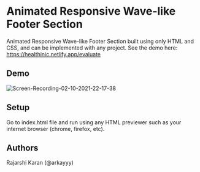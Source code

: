 # Animated Responsive Wave-like Footer Section

 Animated Responsive Wave-like Footer Section built using only HTML and CSS, and can be implemented with any project. See the demo here: https://healthinic.netlify.app/evaluate

## Demo

![Screen-Recording-_02-10-2021-22-17-38_](https://user-images.githubusercontent.com/72148786/135746666-1cf81e0a-5845-4049-9bc1-4875d8507cd8.gif)

## Setup

Go to index.html file and run using any HTML previewer such as your internet browser (chrome, firefox, etc).

## Authors

Rajarshi Karan (@arkayyy)